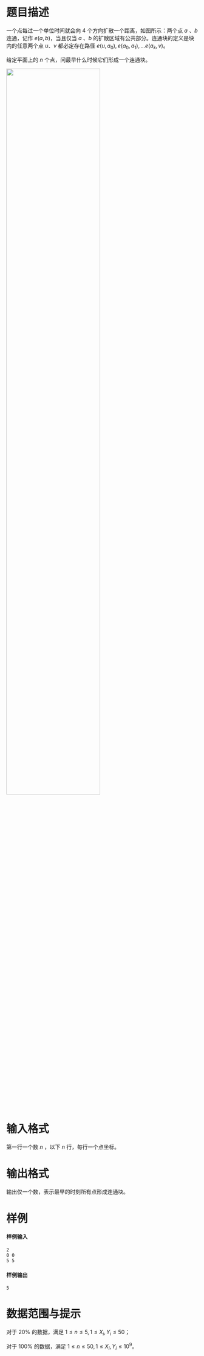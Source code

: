 
# 题目描述

一个点每过一个单位时间就会向 $4$ 个方向扩散一个距离，如图所示：两个点 $a$ 、$b$ 连通，记作 $e(a,b)$，当且仅当 $a$ 、$b$ 的扩散区域有公共部分。连通块的定义是块内的任意两个点 $u$、$v$ 都必定存在路径 $e(u,a_0),e(a_0,a_1),…e(a_k,v)$。

给定平面上的 $n$ 个点，问最早什么时候它们形成一个连通块。

<img src="/source/loj/10015/img/aHR0cHM6Ly9pLmxvbGkubmV0LzIwMTgvMDcvMDMvNWIzYWMyNmI3YTZhNC5qcGc=.jpg" width="70%"/>

# 输入格式

第一行一个数 $n$ ，以下 $n$ 行，每行一个点坐标。

# 输出格式

输出仅一个数，表示最早的时刻所有点形成连通块。

# 样例

#### 样例输入
```plain
2
0 0
5 5
```

#### 样例输出
```plain
5
```

# 数据范围与提示

对于 $20\%$ 的数据，满足 $1 \leq n \leq 5,1 \leq X_i,Y_i \leq 50$；

对于 $100\%$ 的数据，满足 $1 \leq n \leq 50,1 \leq X_i,Y_i \leq 10^9$。


